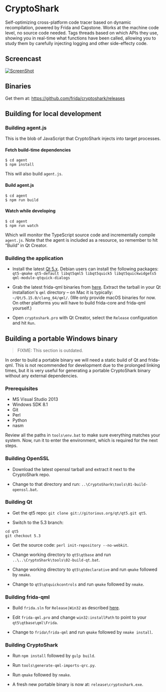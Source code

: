 # CryptoShark

Self-optimizing cross-platform code tracer based on dynamic recompilation,
powered by Frida and Capstone. Works at the machine code level, no source
code needed. Tags threads based on which APIs they use, showing you in
real-time what functions have been called, allowing you to study them by
carefully injecting logging and other side-effecty code.

## Screencast

[![ScreenShot](http://img.youtube.com/vi/hzDsxtcRavY/0.jpg)](https://www.youtube.com/watch?v=hzDsxtcRavY)

## Binaries

Get them at: https://github.com/frida/cryptoshark/releases

## Building for local development

### Building agent.js

This is the blob of JavaScript that CryptoShark injects into target processes.

#### Fetch build-time dependencies

    $ cd agent
    $ npm install

This will also build `agent.js`.

#### Build agent.js

    $ cd agent
    $ npm run build

#### Watch while developing

    $ cd agent
    $ npm run watch

Which will monitor the TypeScript source code and incrementally compile
`agent.js`. Note that the agent is included as a resource, so remember
to hit “Build” in Qt Creator.

### Building the application

- Install the latest [Qt 5.x](https://www.qt.io/download-open-source).
  Debian users can install the following packages: `qt5-qmake qt5-default
  libqt5qml5 libqt5quick5 libqt5quickwidgets5 qml-module-qtquick-dialogs`

- Grab the latest frida-qml binaries from
  [here](https://github.com/frida/frida/releases). Extract the tarball in your
  Qt installation's `qml` directory – on Mac it is typically:
  `~/Qt/5.15.0/clang_64/qml/`.
  (We only provide macOS binaries for now. On other platforms you will have to
  build frida-core and frida-qml yourself.)

- Open `cryptoshark.pro` with Qt Creator, select the `Release` configuration
  and hit `Run`.

## Building a portable Windows binary

> FIXME: This section is outdated.

In order to build a portable binary we will need a static build of Qt and
frida-qml. This is not recommended for development due to the prolonged linking
times, but it is very useful for generating a portable CryptoShark binary
without any external dependencies.

### Prerequisites

* MS Visual Studio 2013
* Windows SDK 8.1
* Git
* Perl
* Python
* nasm

Review all the paths in `tools\env.bat` to make sure everything matches your
system. Now, run it to enter the environment, which is required for the next
steps.

### Building OpenSSL

- Download the latest openssl tarball and extract it next to the CryptoShark repo.

- Change to that directory and run: `..\CryptoShark\tools\01-build-openssl.bat`.

### Building Qt

- Get the qt5 repo: `git clone git://gitorious.org/qt/qt5.git qt5`.

- Switch to the 5.3 branch:

```
cd qt5
git checkout 5.3
```

- Get the source code: `perl init-repository --no-webkit`.

- Change working directory to `qt5\qtbase` and run `..\..\CryptoShark\tools\02-build-qt.bat`.

- Change working directory to `qt5\qtdeclarative` and run `qmake` followed by `nmake`.

- Change to `qt5\qtquickcontrols` and run `qmake` followed by `nmake`.

### Building frida-qml

- Build `frida.sln` for `Release|Win32` as described [here](http://www.frida.re/docs/building/).

- Edit `frida-qml.pro` and change `win32:installPath` to point to
  your `qt5\qtbase\qml\Frida`.

- Change to `frida\frida-qml` and run `qmake` followed by `nmake install`.

### Building CryptoShark

- Run `npm install` followed by `gulp build`.

- Run `tools\generate-qml-imports-qrc.py`.

- Run `qmake` followed by `nmake`.

- A fresh new portable binary is now at: `release\cryptoshark.exe`.
